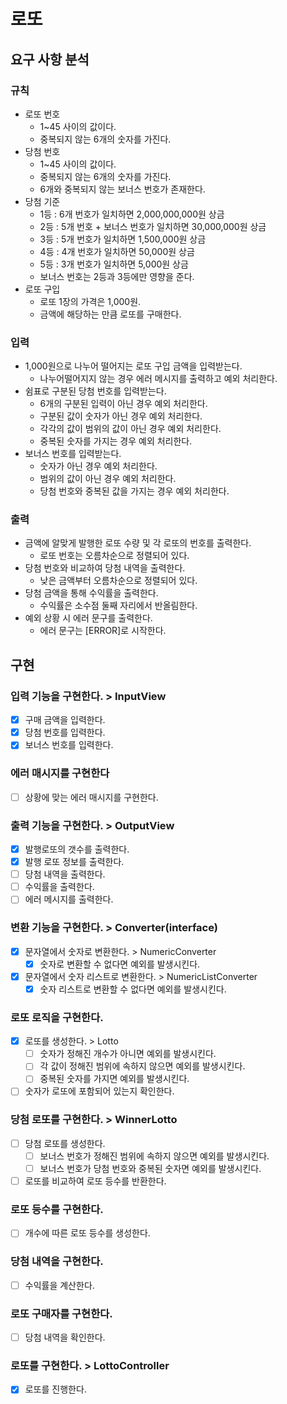 # 로또

## 요구 사항 분석

### 규칙

- 로또 번호
    - 1~45 사이의 값이다.
    - 중복되지 않는 6개의 숫자를 가진다.
- 당첨 번호
    - 1~45 사이의 값이다.
    - 중복되지 않는 6개의 숫자를 가진다.
    - 6개와 중복되지 않는 보너스 번호가 존재한다.
- 당첨 기준
    - 1등 : 6개 번호가 일치하면 2,000,000,000원 상금
    - 2등 : 5개 번호 + 보너스 번호가 일치하면 30,000,000원 상금
    - 3등 : 5개 번호가 일치하면 1,500,000원 상금
    - 4등 : 4개 번호가 일치하면 50,000원 상금
    - 5등 : 3개 번호가 일치하면 5,000원 상금
    - 보너스 번호는 2등과 3등에만 영향을 준다.
- 로또 구입
    - 로또 1장의 가격은 1,000원.
    - 금액에 해당하는 만큼 로또를 구매한다.

### 입력

- 1,000원으로 나누어 떨어지는 로또 구입 금액을 입력받는다.
    - 나누어떨어지지 않는 경우 에러 메시지를 출력하고 예외 처리한다.
- 쉼표로 구분된 당첨 번호를 입력받는다.
    - 6개의 구분된 입력이 아닌 경우 예외 처리한다.
    - 구분된 값이 숫자가 아닌 경우 예외 처리한다.
    - 각각의 값이 범위의 값이 아닌 경우 예외 처리한다.
    - 중복된 숫자를 가지는 경우 예외 처리한다.
- 보너스 번호를 입력받는다.
    - 숫자가 아닌 경우 예외 처리한다.
    - 범위의 값이 아닌 경우 예외 처리한다.
    - 당첨 번호와 중복된 값을 가지는 경우 예외 처리한다.

### 출력

- 금액에 알맞게 발행한 로또 수량 및 각 로또의 번호를 출력한다.
    - 로또 번호는 오름차순으로 정렬되어 있다.
- 당첨 번호와 비교하여 당첨 내역을 출력한다.
    - 낮은 금액부터 오름차순으로 정렬되어 있다.
- 당첨 금액을 통해 수익률을 출력한다.
    - 수익률은 소수점 둘째 자리에서 반올림한다.
- 예외 상황 시 에러 문구를 출력한다.
    - 에러 문구는 [ERROR]로 시작한다.

## 구현

### 입력 기능을 구현한다. > InputView

- [x] 구매 금액을 입력한다.
- [x] 당첨 번호를 입력한다.
- [x] 보너스 번호를 입력한다.

### 에러 매시지를 구현한다
- [ ] 상황에 맞는 에러 매시지를 구현한다.

### 출력 기능을 구현한다. > OutputView

- [x] 발행로또의 갯수를 출력한다.
- [x] 발행 로또 정보를 출력한다.
- [ ] 당첨 내역을 출력한다.
- [ ] 수익률을 출력한다.
- [ ] 에러 메시지를 출력한다.

### 변환 기능을 구현한다. > Converter(interface)

- [x] 문자열에서 숫자로 변환한다. > NumericConverter
  - [x] 숫자로 변환할 수 없다면 예외를 발생시킨다.
- [x] 문자열에서 숫자 리스트로 변환한다. > NumericListConverter
  - [x] 숫자 리스트로 변환할 수 없다면 예외를 발생시킨다.

### 로또 로직을 구현한다. 

- [x] 로또를 생성한다. > Lotto
  - [ ] 숫자가 정해진 개수가 아니면 예외를 발생시킨다.
  - [ ] 각 값이 정해진 범위에 속하지 않으면 예외를 발생시킨다.
  - [ ] 중복된 숫자를 가지면 예외를 발생시킨다.
- [ ] 숫자가 로또에 포함되어 있는지 확인한다.

### 당첨 로또를 구현한다. > WinnerLotto

- [ ] 당첨 로또를 생성한다.
  - [ ] 보너스 번호가 정해진 범위에 속하지 않으면 예외를 발생시킨다.
  - [ ] 보너스 번호가 당첨 번호와 중복된 숫자면 예외를 발생시킨다.
- [ ] 로또를 비교하여 로또 등수를 반환한다.

### 로또 등수를 구현한다.

- [ ] 개수에 따른 로또 등수를 생성한다.

### 당첨 내역을 구현한다. 

- [ ] 수익률을 계산한다.

### 로또 구매자를 구현한다. 

- [ ] 당첨 내역을 확인한다.

### 로또를 구현한다. > LottoController

- [x] 로또를 진행한다.
